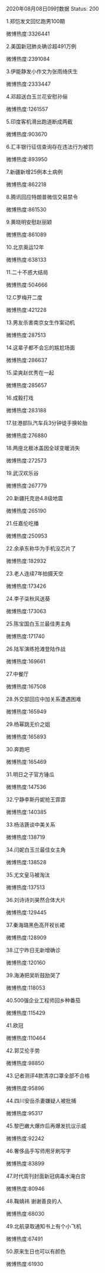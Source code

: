 2020年08月08日09时数据
Status: 200

1.郑恺发文回忆跑男100期

微博热度:3326441

2.美国新冠肺炎确诊超491万例

微博热度:2391084

3.伊能静发小作文为张雨绮庆生

微博热度:2333447

4.邓超送白玉兰花安慰孙俪

微博热度:1261557

5.印度客机滑出跑道断成两截

微博热度:903670

6.汇丰银行征信查询存在违法行为被罚

微博热度:893950

7.新疆新增25例本土病例

微博热度:862218

8.腾讯回应特朗普微信交易禁令

微博热度:861530

9.黄晓明安慰赵丽颖

微博热度:861089

10.北京奥运12年

微博热度:638133

11.二十不惑大结局

微博热度:504666

12.C罗梅开二度

微博热度:421228

13.男友杀害南京女生作案动机

微博热度:287513

14.这辈子都不会忘的尴尬场面

微博热度:286637

15.梁爽赵优秀在一起

微博热度:285657

16.成毅打戏

微博热度:283188

17.驻港部队汽车兵3分钟徒手换轮胎

微博热度:276880

18.两座北极冰盖因全球变暖消失

微博热度:272573

19.武汉欢乐谷

微博热度:267779

20.新疆托克逊4.8级地震

微博热度:265190

21.任嘉伦吃播

微博热度:250953

22.余承东称华为手机没芯片了

微博热度:182932

23.老人连续7年拍摄天空

微博热度:173426

24.李子柒秋风送葵

微博热度:173063

25.陈宝国白玉兰最佳男主角

微博热度:171740

26.陆军演练抢滩登陆作战

微博热度:169661

27.中餐厅

微博热度:167508

28.外交部回应中加关系遭遇困难

微博热度:165949

29.杨幂跳无价之姐

微博热度:165893

30.奔跑吧

微博热度:165469

31.明日之子官方锤瓜

微博热度:147536

32.宁静李斯丹妮抢王霏霏

微博热度:140385

33.杨洁篪谈中美关系

微博热度:138719

34.闫妮白玉兰最佳女主角

微博热度:138528

35.尤文皇马被淘汰

微博热度:137513

36.刘诗诗刘昊然合体大片

微博热度:129445

37.秦海璐黑色高开衩长裙

微博热度:128909

38.辽宁昨日无新增确诊

微博热度:120160

39.海涛把吴昕鼓励哭了

微博热度:118053

40.500强企业工程师回乡种番茄

微博热度:115429

41.欧冠

微博热度:110464

42.郭艾伦手势

微博热度:98850

43.记者测评4款清凉口罩全部不合格

微博热度:95896

44.四川安岳杀妻嫌疑人被批捕

微博热度:95317

45.黎巴嫩大爆炸后再爆发抗议示威

微博热度:92242

46.奢侈品手写师用牙刷写字

微博热度:83899

47.时代周刊封面新冠病毒水淹白宫

微博热度:80946

48.鞠婧祎 谢谢善良的人

微博热度:68030

49.北航录取通知书上有个小飞机

微博热度:67491

50.原来生日也可以有颜色

微博热度:61930

